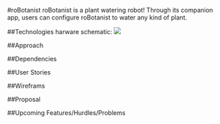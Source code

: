 #roBotanist
roBotanist is a plant watering robot!  Through its companion app, users can configure roBotanist to water any kind of plant.

##Technologies
harware schematic:
<img src="https://github.com/trevp3/roBotany/blob/master/schematic.pdf">

##Approach

##Dependencies

##User Stories

##Wireframs

##Proposal

##Upcoming Features/Hurdles/Problems
